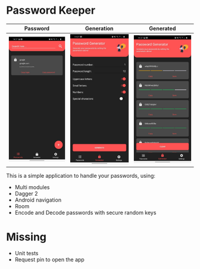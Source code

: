 # Password Keeper

Password | Generation | Generated
--- | --- | ---
![alt text](https://github.com/Rodrigolmti/android_password_keeper/blob/master/images/photo_2020-04-22_14-41-37.jpg) | ![alt text](https://github.com/Rodrigolmti/android_password_keeper/blob/master/images/photo_2020-04-22_14-41-39.jpg) | ![alt text](https://github.com/Rodrigolmti/android_password_keeper/blob/master/images/photo_2020-04-22_14-41-34.jpg)

This is a simple application to handle your passwords, using:

- Multi modules
- Dagger 2
- Android navigation
- Room
- Encode and Decode passwords with secure random keys

# Missing

- Unit tests
- Request pin to open the app
